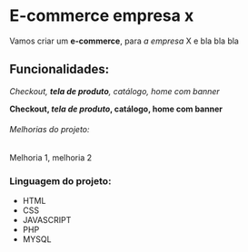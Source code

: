 # E-commerce empresa x

Vamos criar um **e-commerce**, para *a empresa* X e bla bla bla

## Funcionalidades:

_Checkout, **tela de produto**, catálogo, home com banner_

**Checkout, _tela de produto_, catálogo, home com banner**

###### Melhorias do projeto:

Melhoria 1, melhoria 2

### Linguagem do projeto:

* HTML
* CSS
* JAVASCRIPT
* PHP
* MYSQL
